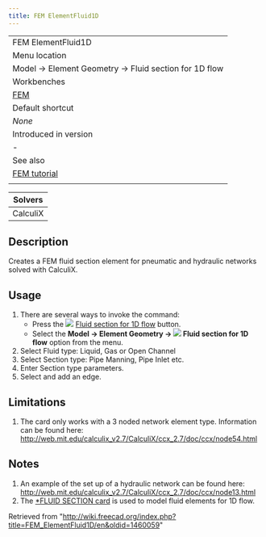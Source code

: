 ```yaml
---
title: FEM ElementFluid1D
---
```


|                                                      |
| ---------------------------------------------------- |
| FEM ElementFluid1D                                   |
| Menu location                                        |
| Model → Element Geometry → Fluid section for 1D flow |
| Workbenches                                          |
| [FEM](/FEM_Workbench "FEM Workbench")                |
| Default shortcut                                     |
| _None_                                               |
| Introduced in version                                |
| -                                                    |
| See also                                             |
| [FEM tutorial](/FEM_tutorial "FEM tutorial")         |
|                                                      |

| Solvers  |
| -------- |
| CalculiX |

## Description

Creates a FEM fluid section element for pneumatic and hydraulic networks solved with CalculiX.

## Usage

1. There are several ways to invoke the command:
   - Press the ![](/images/FEM_ElementFluid1D.svg) [Fluid section for 1D flow](/FEM_ElementFluid1D "FEM ElementFluid1D") button.
   - Select the **Model → Element Geometry → ![](/images/FEM_ElementFluid1D.svg) Fluid section for 1D flow** option from the menu.
2. Select Fluid type: Liquid, Gas or Open Channel
3. Select Section type: Pipe Manning, Pipe Inlet etc.
4. Enter Section type parameters.
5. Select and add an edge.

## Limitations

1. The card only works with a 3 noded network element type. Information can be found here: <http://web.mit.edu/calculix_v2.7/CalculiX/ccx_2.7/doc/ccx/node54.html>

## Notes

1. An example of the set up of a hydraulic network can be found here: <http://web.mit.edu/calculix_v2.7/CalculiX/ccx_2.7/doc/ccx/node13.html>
2. The [\*FLUID SECTION card](http://web.mit.edu/calculix_v2.7/CalculiX/ccx_2.7/doc/ccx/node205.html) is used to model fluid elements for 1D flow.

Retrieved from "<http://wiki.freecad.org/index.php?title=FEM_ElementFluid1D/en&oldid=1460059>"
